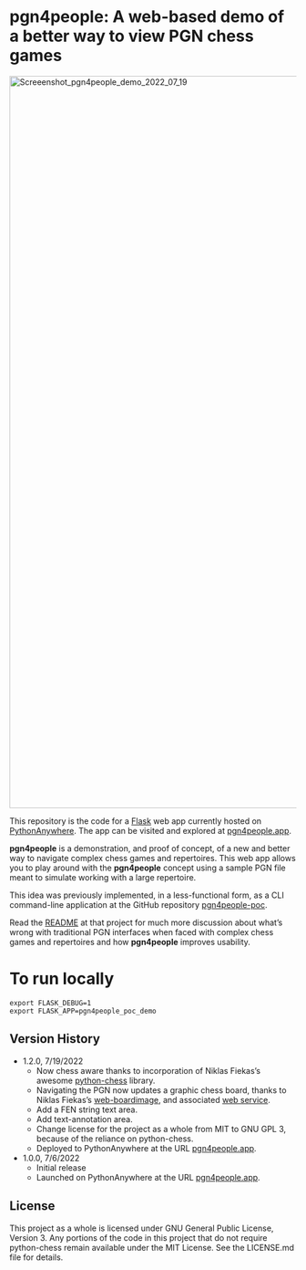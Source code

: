 # pgn4people: A web-based demo of a better way to view PGN chess games

<img width="1284" alt="Screeenshot_pgn4people_demo_2022_07_19" src="https://user-images.githubusercontent.com/8410716/179891721-aad4ee6f-5845-49e6-837b-23c698659093.png">


This repository is the code for a [Flask](https://flask.palletsprojects.com) web app currently hosted on [PythonAnywhere](https://www.pythonanywhere.com/). The app  can be visited and explored at [pgn4people.app](http://127.0.0.1:4991/).

__pgn4people__ is a demonstration, and proof of concept, of a new and better way to navigate complex chess games and repertoires. This web app allows you to play around with the __pgn4people__ concept using a sample PGN file meant to simulate working with a large repertoire.

This idea was previously implemented, in a less-functional form, as a CLI command-line application at the GitHub repository [pgn4people-poc](https://github.com/jimratliff/pgn4people-poc).

Read the [README](https://github.com/jimratliff/pgn4people-poc/blob/main/README.md) at that project for much more discussion about what’s wrong with traditional PGN interfaces when faced with complex chess games and repertoires and how __pgn4people__ improves usability.

# To run locally
```
export FLASK_DEBUG=1
export FLASK_APP=pgn4people_poc_demo
```

## Version History
* 1.2.0, 7/19/2022
    * Now chess aware thanks to incorporation of Niklas Fiekas’s awesome [python-chess](https://github.com/niklasf/python-chess) library.
    * Navigating the PGN now updates a graphic chess board, thanks to Niklas Fiekas’s [web-boardimage](https://github.com/niklasf/web-boardimage), and associated [web service](https://backscattering.de/web-boardimage/board.svg?fen=5r1k/1b4pp/3pB1N1/p2Pq2Q/PpP5/6PK/8/8&lastMove=f4g6&check=h8&arrows=Ge6g8,Bh7&squares=a3,c3).
    * Add a FEN string text area.
    * Add text-annotation area.
    * Change license for the project as a whole from MIT to GNU GPL 3, because of the reliance on python-chess.
    * Deployed to PythonAnywhere at the URL [pgn4people.app](https://www.pgn4people.app/).
* 1.0.0, 7/6/2022
    * Initial release
    * Launched on PythonAnywhere at the URL [pgn4people.app](https://www.pgn4people.app/).

## License

This project as a whole is licensed under GNU General Public License, Version 3. Any portions of the code in this project that do not require python-chess remain available under the MIT License. See the LICENSE.md file for details.
